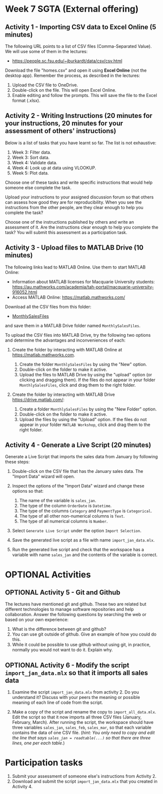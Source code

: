 # Week 7 SGTA (External offering)


## Activity 1 - Importing CSV data to Excel Online (5 minutes)

The following URL points to a list of CSV files (Comma-Separated Value). We will use some of them in the lectures:

* https://people.sc.fsu.edu/~jburkardt/data/csv/csv.html

Download the file "homes.csv" and open it using **Excel Online** (not the desktop app). Remember the process, as described in the lectures:

1. Upload the CSV file to OneDrive.
2. Double-click on the file. This will open Excel Online.
3. Enable editing and follow the prompts. This will save the file to the Excel format (.xlsx).

## Activity 2 - Writing Instructions (20 minutes for your instructions, 20 minutes for your assessment of others' instructions)

Below is a list of tasks that you have learnt so far. The list is not exhaustive:

  1. Week 3: Filter data.
  2. Week 3: Sort data.
  3. Week 4: Validate data.
  4. Week 4: Look up at data using VLOOKUP.
  5. Week 5: Plot data.

Choose one of these tasks and write specific instructions that would help someone else complete the task.

Upload your instructions to your assigned discussion forum so that others can assess how good they are for reproducibility. When you see the instructions from the other people, are they clear enough to help you complete the task?

Choose one of the instructions published by others and write an assessment of it. Are the instructions clear enough to help you complete the task? You will submit this assessment as a participation task.

## Activity 3 - Upload files to MATLAB Drive (10 minutes)

The following links lead to MATLAB Online. Use them to start MATLAB Online:

* Information about MATLAB licenses for Macquarie University students: https://au.mathworks.com/academia/tah-portal/macquarie-university-916052.html
* Access MATLAB Online: https://matlab.mathworks.com/

Download all the CSV files from this folder:
* [MonthlySalesFiles](MonthlySalesFiles) 

and save them in a MATLAB Drive folder named `MonthlySalesFiles`.

To upload the CSV files into MATLAB Drive, try the following two options and determine the advantages and inconveniences of each:

1. Create the folder by interacting with MATLAB Online at https://matlab.mathworks.com.
    1. Create the folder `MonthlySalesFiles` by using the "New" option.
    2. Double-click on the folder to make it active.
    3. Upload the files to MATLAB Drive by using the "upload" option (or clicking and dragging them).
    If the files do not appear in your folder `MonthlySalesFiles`, click and drag them to the right folder.

2. Create the folder by interacting with MATLAB Drive https://drive.matlab.com/:
    1. Create a folder `MonthlySalesFiles` by using the "New Folder" option.
    2. Double-click on the folder to make it active.
    3. Upload the files by using the "Upload" option.
    If the files do not appear in your folder `MATLAB Workshop`, click and drag them to the right folder.

## Activity 4 - Generate a Live Script (20 minutes)

Generate a Live Script that imports the sales data from January by following these steps:

1. Double-click on the CSV file that has the January sales data. The "Import Data" wizard will open.

2. Inspect the options of the "Import Data" wizard and change these options so that:

    1. The name of the variable is `sales_jan`.
    2. The type of the column `OrderDate` is `Datetime`.
    3. The type of the columns `Category` and `PaymentType` is `Categorical`.
    4. The type of all other non-numerical columns is `Text`.
    5. The type of all numerical columns is `Number`.

3. Select `Generate Live Script` under the option `Import Selection`.

4. Save the generated live script as a file with name `import_jan_data.mlx`.

5. Run the generated live script and check that the workspace has a variable with name `sales_jan` and the contents of the variable is correct.


# OPTIONAL Activities

## OPTIONAL Activity 5 - Git and Github

The lectures have mentioned git and github. These two are related but different technologies to manage software repositories and help collaboration. Answer the following questions by searching the web or based on your own experience:

1. What is the difference between git and github?
2. You can use git outside of github. Give an example of how you could do this.
3. While it could be possible to use github without using git, in practice, normally you would not want to do it. Explain why.


## OPTIONAL Activity 6 - Modify the script `import_jan_data.mlx` so that it imports all sales data

1. Examine the script `import_jan_data.mlx` from activity 2. Do you understand it? Discuss with your peers the meaning or possible meaning of each line of code from the script.

2. Make a copy of the script and rename the copy to `import_all_data.mlx`. Edit the script so that it now imports all three CSV files (January, February, March). After running the script, the workspace should have three variables `sales_jan`, `sales_feb`, `sales_mar`, so that each variable contains the data of one CSV file. (*hint: You only need to copy and edit the line that says `sales_jan = readtable(...)` so that there are three lines, one per each table.*)

# Participation tasks

1. Submit your assessment of someone else's instructions from Activity 2.
2. Download and submit the script `import_jan_data.mlx` that you created in Activity 4.
